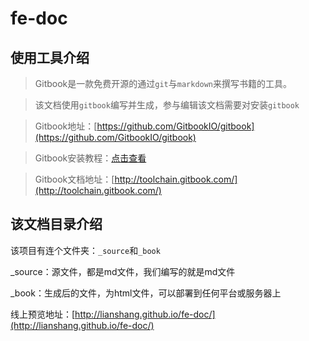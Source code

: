 # fe-doc

## 使用工具介绍

> Gitbook是一款免费开源的通过`git`与`markdown`来撰写书籍的工具。

> 该文档使用`gitbook`编写并生成，参与编辑该文档需要对安装`gitbook`

> Gitbook地址：[https://github.com/GitbookIO/gitbook](https://github.com/GitbookIO/gitbook)

> Gitbook安装教程：[点击查看](https://github.com/GitbookIO/gitbook/blob/master/docs/setup.md)

> Gitbook文档地址：[http://toolchain.gitbook.com/](http://toolchain.gitbook.com/)

## 该文档目录介绍

该项目有连个文件夹：`_source`和`_book`

_source：源文件，都是md文件，我们编写的就是md文件

_book：生成后的文件，为html文件，可以部署到任何平台或服务器上


线上预览地址：[http://lianshang.github.io/fe-doc/](http://lianshang.github.io/fe-doc/)
